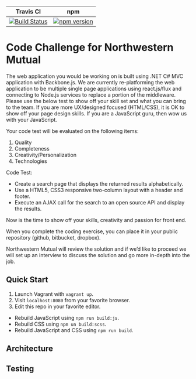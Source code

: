 | Travis CI | npm |
| :-: | :-: |
| [![Build Status](https://travis-ci.org/dperuo/riker-ipsum.svg?branch=master)](https://travis-ci.org/dperuo/riker-ipsum) | [![npm version](https://badge.fury.io/js/riker-ipsum.svg)](http://badge.fury.io/js/riker-ipsum) |

# Code Challenge for Northwestern Mutual

The web application you would be working on is built using .NET C# MVC application with Backbone.js. We are currently re-platforming the web application to be multiple single page applications using react.js/flux and connecting to Node.js services to replace a portion of the middleware. Please use the below test to show off your skill set and what you can bring to the team. If you are more UX/designed focused (HTML/CSS), it is OK to show off your page design skills. If you are a JavaScript guru, then wow us with your JavaScript.

Your code test will be evaluated on the following items:

1. Quality
2. Completeness
3. Creativity/Personalization
4. Technologies

Code Test:

- Create a search page that displays the returned results alphabetically.
- Use a HTML5, CSS3 responsive two-column layout with a header and footer.
- Execute an AJAX call for the search to an open source API and display the results.

Now is the time to show off your skills, creativity and passion for front end.

When you complete the coding exercise, you can place it in your public repository (github, bitbucket, dropbox).

Northwestern Mutual will review the solution and if we’d like to proceed we will set up an interview to discuss the solution and go more in-depth into the job.

## Quick Start

1. Launch Vagrant with `vagrant up`.
2. Visit `localhost:8080` from your favorite browser.
3. Edit this repo in your favorite editor.

- Rebuild JavaScript using `npm run build:js`.
- Rebuild CSS using `npm un build:scss`.
- Rebuild JavaScript and CSS using `npm run build`.

## Architecture

## Testing
